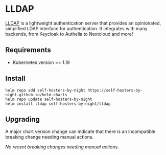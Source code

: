# LLDAP

[LLDAP](https://github.com/lldap/lldap) is a lightweight authentication server that provides an opinionated, simplified LDAP interface for authentication. It integrates with many backends, from Keycloak to Authelia to Nextcloud and more!

## Requirements

- Kubernetes version >= 1.19

## Install

```shell
helm repo add self-hosters-by-night https://self-hosters-by-night.github.io/helm-charts
helm repo update self-hosters-by-night
helm install lldap self-hosters-by-night/lldap
```

## Upgrading

A major chart version change can indicate that there is an incompatible breaking change needing manual actions.

_No recent breaking changes needing manual actions._
